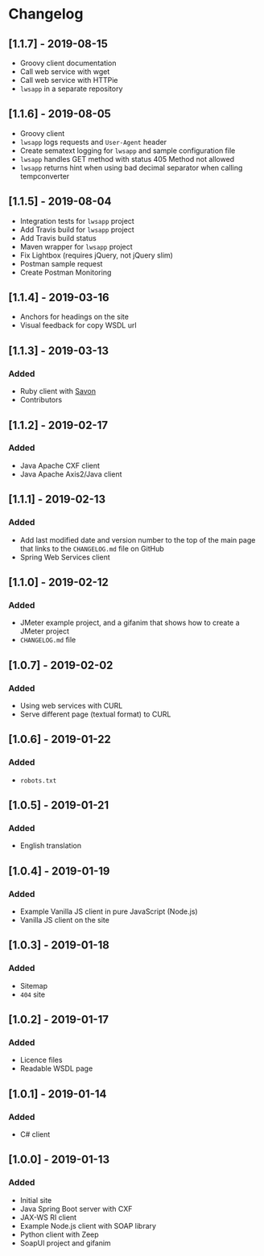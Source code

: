 # Changelog

## [1.1.7] - 2019-08-15

- Groovy client documentation
- Call web service with wget
- Call web service with HTTPie
- `lwsapp` in a separate repository

## [1.1.6] - 2019-08-05

- Groovy client
- `lwsapp` logs requests and `User-Agent` header
- Create sematext logging for `lwsapp` and sample configuration file
- `lwsapp` handles GET method with status 405 Method not allowed
- `lwsapp` returns hint when using bad decimal separator when calling tempconverter

## [1.1.5] - 2019-08-04

- Integration tests for `lwsapp` project
- Add Travis build for `lwsapp` project
- Add Travis build status
- Maven wrapper for `lwsapp` project
- Fix Lightbox (requires jQuery, not jQuery slim)
- Postman sample request
- Create Postman Monitoring

## [1.1.4] - 2019-03-16

- Anchors for headings on the site
- Visual feedback for copy WSDL url

## [1.1.3] - 2019-03-13

### Added

- Ruby client with [Savon](https://github.com/savonrb/savon)
- Contributors

## [1.1.2] - 2019-02-17

### Added

- Java Apache CXF client
- Java Apache Axis2/Java client

## [1.1.1] - 2019-02-13

### Added

- Add last modified date and version number to the top of the main page that links to the `CHANGELOG.md` file on GitHub
- Spring Web Services client

## [1.1.0] - 2019-02-12

### Added

- JMeter example project, and a gifanim that shows how to create a JMeter project
- `CHANGELOG.md` file

## [1.0.7] - 2019-02-02

### Added

- Using web services with CURL
- Serve different page (textual format) to CURL

## [1.0.6] - 2019-01-22

### Added

- `robots.txt`

## [1.0.5] - 2019-01-21

### Added

- English translation

## [1.0.4] - 2019-01-19

### Added

- Example Vanilla JS client in pure JavaScript (Node.js)
- Vanilla JS client on the site

## [1.0.3] - 2019-01-18

### Added

- Sitemap
- `404` site

## [1.0.2] - 2019-01-17

### Added

- Licence files
- Readable WSDL page

## [1.0.1] - 2019-01-14

### Added

- C# client

## [1.0.0] - 2019-01-13

### Added

- Initial site
- Java Spring Boot server with CXF
- JAX-WS RI client
- Example Node.js client with SOAP library
- Python client with Zeep
- SoapUI project and gifanim

